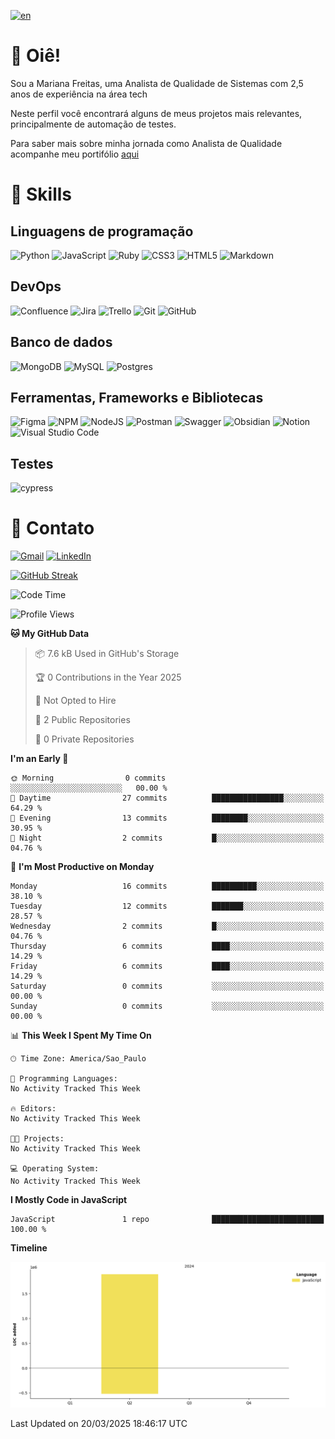 [![en](https://img.shields.io/badge/lang-en-red.svg)](https://github.com/wxmariixw/wxmariixw/blob/main/README.en.md)
# :wave: Oiê!
Sou a Mariana Freitas, uma Analista de Qualidade de Sistemas com 2,5 anos de experiência na área tech

Neste perfil você encontrará alguns de meus projetos mais relevantes, principalmente de automação de testes.

Para saber mais sobre minha jornada como Analista de Qualidade acompanhe meu portifólio [aqui](https://www.notion.so/wxmariixw/Portif-lio-QA-2b4976b8ad0849809b0352e46f250b93)

# :wrench: Skills
## Linguagens de programação
![Python](https://img.shields.io/badge/python-3670A0?style=for-the-badge&logo=python&logoColor=ffdd54)
![JavaScript](https://img.shields.io/badge/javascript-%23323330.svg?style=for-the-badge&logo=javascript&logoColor=%23F7DF1E)
![Ruby](https://img.shields.io/badge/ruby-%23CC342D.svg?style=for-the-badge&logo=ruby&logoColor=white)
![CSS3](https://img.shields.io/badge/css3-%231572B6.svg?style=for-the-badge&logo=css3&logoColor=white)
![HTML5](https://img.shields.io/badge/html5-%23E34F26.svg?style=for-the-badge&logo=html5&logoColor=white)
![Markdown](https://img.shields.io/badge/markdown-%23000000.svg?style=for-the-badge&logo=markdown&logoColor=white)

## DevOps
![Confluence](https://img.shields.io/badge/confluence-%23172BF4.svg?style=for-the-badge&logo=confluence&logoColor=white)
![Jira](https://img.shields.io/badge/jira-%230A0FFF.svg?style=for-the-badge&logo=jira&logoColor=white)
![Trello](https://img.shields.io/badge/Trello-%23026AA7.svg?style=for-the-badge&logo=Trello&logoColor=white)
![Git](https://img.shields.io/badge/git-%23F05033.svg?style=for-the-badge&logo=git&logoColor=white)
![GitHub](https://img.shields.io/badge/github-%23121011.svg?style=for-the-badge&logo=github&logoColor=white)

## Banco de dados
![MongoDB](https://img.shields.io/badge/MongoDB-%234ea94b.svg?style=for-the-badge&logo=mongodb&logoColor=white)
![MySQL](https://img.shields.io/badge/mysql-4479A1.svg?style=for-the-badge&logo=mysql&logoColor=white)
![Postgres](https://img.shields.io/badge/postgres-%23316192.svg?style=for-the-badge&logo=postgresql&logoColor=white)

## Ferramentas, Frameworks e Bibliotecas
![Figma](https://img.shields.io/badge/figma-%23F24E1E.svg?style=for-the-badge&logo=figma&logoColor=white)
![NPM](https://img.shields.io/badge/NPM-%23CB3837.svg?style=for-the-badge&logo=npm&logoColor=white)
![NodeJS](https://img.shields.io/badge/node.js-6DA55F?style=for-the-badge&logo=node.js&logoColor=white)
![Postman](https://img.shields.io/badge/Postman-FF6C37?style=for-the-badge&logo=postman&logoColor=white)
![Swagger](https://img.shields.io/badge/-Swagger-%23Clojure?style=for-the-badge&logo=swagger&logoColor=white)
![Obsidian](https://img.shields.io/badge/Obsidian-%23483699.svg?style=for-the-badge&logo=obsidian&logoColor=white)
![Notion](https://img.shields.io/badge/Notion-%23000000.svg?style=for-the-badge&logo=notion&logoColor=white)
![Visual Studio Code](https://img.shields.io/badge/Visual%20Studio%20Code-0078d7.svg?style=for-the-badge&logo=visual-studio-code&logoColor=white)



## Testes
![cypress](https://img.shields.io/badge/-cypress-%23E5E5E5?style=for-the-badge&logo=cypress&logoColor=058a5e)

# :e-mail: Contato
[![Gmail](https://img.shields.io/badge/Gmail-D14836?style=for-the-badge&logo=gmail&logoColor=white)](mailto:marisftsabreu@gmail.com)
[![LinkedIn](https://img.shields.io/badge/linkedin-%230077B5.svg?style=for-the-badge&logo=linkedin&logoColor=white)](https://www.linkedin.com/in/mariana-freitas-qa/)

[![GitHub Streak](https://streak-stats.demolab.com?user=wxmariixw&theme=dracula&hide_border=true&border_radius=10&exclude_days=Sun%2CSat&hide_longest_streak=true)](https://git.io/streak-stats)

<!--START_SECTION:waka-->
![Code Time](http://img.shields.io/badge/Code%20Time-1%20hr%202%20mins-blue)

![Profile Views](http://img.shields.io/badge/Profile%20Views-0-blue)

**🐱 My GitHub Data** 

> 📦 7.6 kB Used in GitHub's Storage 
 > 
> 🏆 0 Contributions in the Year 2025
 > 
> 🚫 Not Opted to Hire
 > 
> 📜 2 Public Repositories 
 > 
> 🔑 0 Private Repositories 
 > 
**I'm an Early 🐤** 

```text
🌞 Morning                0 commits           ░░░░░░░░░░░░░░░░░░░░░░░░░   00.00 % 
🌆 Daytime                27 commits          ████████████████░░░░░░░░░   64.29 % 
🌃 Evening                13 commits          ████████░░░░░░░░░░░░░░░░░   30.95 % 
🌙 Night                  2 commits           █░░░░░░░░░░░░░░░░░░░░░░░░   04.76 % 
```
📅 **I'm Most Productive on Monday** 

```text
Monday                   16 commits          ██████████░░░░░░░░░░░░░░░   38.10 % 
Tuesday                  12 commits          ███████░░░░░░░░░░░░░░░░░░   28.57 % 
Wednesday                2 commits           █░░░░░░░░░░░░░░░░░░░░░░░░   04.76 % 
Thursday                 6 commits           ████░░░░░░░░░░░░░░░░░░░░░   14.29 % 
Friday                   6 commits           ████░░░░░░░░░░░░░░░░░░░░░   14.29 % 
Saturday                 0 commits           ░░░░░░░░░░░░░░░░░░░░░░░░░   00.00 % 
Sunday                   0 commits           ░░░░░░░░░░░░░░░░░░░░░░░░░   00.00 % 
```


📊 **This Week I Spent My Time On** 

```text
🕑︎ Time Zone: America/Sao_Paulo

💬 Programming Languages: 
No Activity Tracked This Week

🔥 Editors: 
No Activity Tracked This Week

🐱‍💻 Projects: 
No Activity Tracked This Week

💻 Operating System: 
No Activity Tracked This Week
```

**I Mostly Code in JavaScript** 

```text
JavaScript               1 repo              █████████████████████████   100.00 % 
```



**Timeline**

![Lines of Code chart](https://raw.githubusercontent.com/wxmariixw/wxmariixw/main/assets/bar_graph.png)


 Last Updated on 20/03/2025 18:46:17 UTC
<!--END_SECTION:waka-->